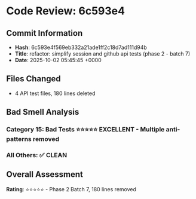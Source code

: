 # Code Review: 6c593e4

## Commit Information
- **Hash**: 6c593e4f569eb332a21ade1ff2c18d7ad111d94b
- **Title**: refactor: simplify session and github api tests (phase 2 - batch 7)
- **Date**: 2025-10-02 05:45:45 +0000

## Files Changed
- 4 API test files, 180 lines deleted

## Bad Smell Analysis
### Category 15: Bad Tests ⭐⭐⭐⭐⭐ EXCELLENT - Multiple anti-patterns removed
### All Others: ✅ CLEAN

## Overall Assessment
**Rating**: ⭐⭐⭐⭐⭐ - Phase 2 Batch 7, 180 lines removed
